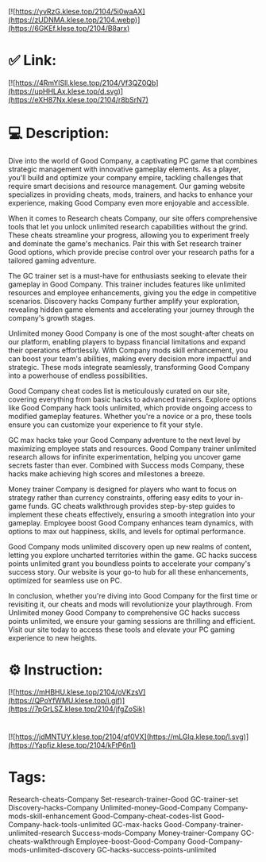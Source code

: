 [![https://yvRzG.klese.top/2104/5i0waAX](https://zUDNMA.klese.top/2104.webp)](https://6GKEf.klese.top/2104/B8arx)
# ✅ Link:
[![https://4RmYlSll.klese.top/2104/Vf3QZ0Qb](https://upHHLAx.klese.top/d.svg)](https://eXH87Nx.klese.top/2104/r8bSrN7)
# 💻 Description:
Dive into the world of Good Company, a captivating PC game that combines strategic management with innovative gameplay elements. As a player, you'll build and optimize your company empire, tackling challenges that require smart decisions and resource management. Our gaming website specializes in providing cheats, mods, trainers, and hacks to enhance your experience, making Good Company even more enjoyable and accessible.



When it comes to Research cheats Company, our site offers comprehensive tools that let you unlock unlimited research capabilities without the grind. These cheats streamline your progress, allowing you to experiment freely and dominate the game's mechanics. Pair this with Set research trainer Good options, which provide precise control over your research paths for a tailored gaming adventure.



The GC trainer set is a must-have for enthusiasts seeking to elevate their gameplay in Good Company. This trainer includes features like unlimited resources and employee enhancements, giving you the edge in competitive scenarios. Discovery hacks Company further amplify your exploration, revealing hidden game elements and accelerating your journey through the company's growth stages.



Unlimited money Good Company is one of the most sought-after cheats on our platform, enabling players to bypass financial limitations and expand their operations effortlessly. With Company mods skill enhancement, you can boost your team's abilities, making every decision more impactful and strategic. These mods integrate seamlessly, transforming Good Company into a powerhouse of endless possibilities.



Good Company cheat codes list is meticulously curated on our site, covering everything from basic hacks to advanced trainers. Explore options like Good Company hack tools unlimited, which provide ongoing access to modified gameplay features. Whether you're a novice or a pro, these tools ensure you can customize your experience to fit your style.



GC max hacks take your Good Company adventure to the next level by maximizing employee stats and resources. Good Company trainer unlimited research allows for infinite experimentation, helping you uncover game secrets faster than ever. Combined with Success mods Company, these hacks make achieving high scores and milestones a breeze.



Money trainer Company is designed for players who want to focus on strategy rather than currency constraints, offering easy edits to your in-game funds. GC cheats walkthrough provides step-by-step guides to implement these cheats effectively, ensuring a smooth integration into your gameplay. Employee boost Good Company enhances team dynamics, with options to max out happiness, skills, and levels for optimal performance.



Good Company mods unlimited discovery open up new realms of content, letting you explore uncharted territories within the game. GC hacks success points unlimited grant you boundless points to accelerate your company's success story. Our website is your go-to hub for all these enhancements, optimized for seamless use on PC.



In conclusion, whether you're diving into Good Company for the first time or revisiting it, our cheats and mods will revolutionize your playthrough. From Unlimited money Good Company to comprehensive GC hacks success points unlimited, we ensure your gaming sessions are thrilling and efficient. Visit our site today to access these tools and elevate your PC gaming experience to new heights.

# ⚙️ Instruction:
[![https://mHBHU.klese.top/2104/oVKzsV](https://QPoYfWMU.klese.top/i.gif)](https://7pGrLSZ.klese.top/2104/jfgZoSik)
#
[![https://jdMNTUY.klese.top/2104/qf0VX](https://mLGlq.klese.top/l.svg)](https://Yapfiz.klese.top/2104/kFtP6n1)
# Tags:
Research-cheats-Company Set-research-trainer-Good GC-trainer-set Discovery-hacks-Company Unlimited-money-Good-Company Company-mods-skill-enhancement Good-Company-cheat-codes-list Good-Company-hack-tools-unlimited GC-max-hacks Good-Company-trainer-unlimited-research Success-mods-Company Money-trainer-Company GC-cheats-walkthrough Employee-boost-Good-Company Good-Company-mods-unlimited-discovery GC-hacks-success-points-unlimited






